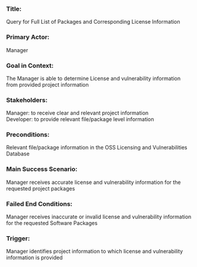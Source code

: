 ### Title: 
Query for Full List of Packages and Corresponding License Information
### Primary Actor:
Manager
### Goal in Context:
The Manager is able to determine License and vulnerability information from provided project information
### Stakeholders:
Manager: to receive clear and relevant project information<br/>
Developer: to provide relevant file/package level information
### Preconditions:
Relevant file/package information in the OSS Licensing and Vulnerabilities Database
### Main Success Scenario:
Manager receives accurate license and vulnerability information for the requested project packages
### Failed End Conditions:
Manager receives inaccurate or invalid license and vulnerability information for the requested Software Packages
### Trigger:
Manager identifies project information to which license and vulnerability information is provided
